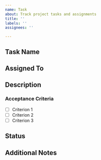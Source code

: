 ```yaml
---
name: Task
about: Track project tasks and assignments
title: ''
labels: ''
assignees: ''

---
```


## Task Name
<!-- Provide a clear and concise name for the task -->

## Assigned To
<!-- Who is responsible for completing this task? -->

## Description
<!-- Detailed description of what needs to be done -->

### Acceptance Criteria
- [ ] Criterion 1
- [ ] Criterion 2
- [ ] Criterion 3

## Status
<!-- Current status of the task (Not Started/In Progress/Review/Done) -->

## Additional Notes
<!-- Any other relevant information or context -->
